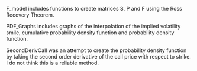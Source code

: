 F_model includes functions to create matrices S, P and F using the Ross Recovery Theorem. 

PDF_Graphs includes graphs of the interpolation of the implied volatility smile, cumulative probability density function and probability density function.

SecondDerivCall was an attempt to create the probability density function by taking the second order derivative of the call price with respect to strike. I do not think this is a reliable method.
